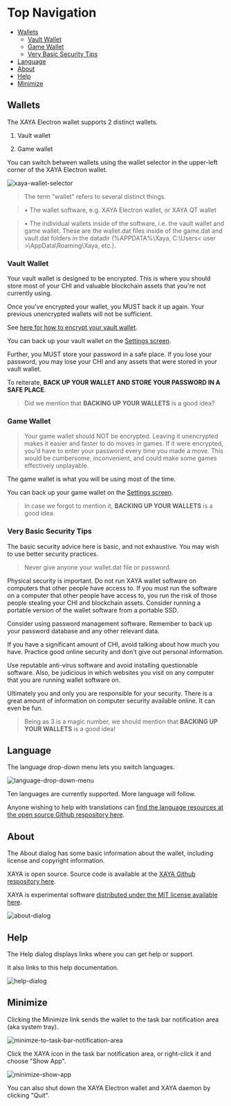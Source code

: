 # Top Navigation

- [Wallets](#Wallets)
	+ [Vault Wallet](#Vault-wallet)
	+ [Game Wallet](#Game-wallet)
	+ [Very Basic Security Tips](#very-basic-security-tips)
- [Language](#Language)
- [About](#About)
- [Help](#Help)
- [Minimize](#Minimize)

## Wallets

The XAYA Electron wallet supports 2 distinct wallets.

1. Vault wallet

2. Game wallet

You can switch between wallets using the wallet selector in the upper-left 
corner of the XAYA Electron wallet.

![xaya-wallet-selector](img/xaya-wallet-selector.png)

> The term "wallet" refers to several distinct things.

> • The wallet software, e.g. XAYA Electron wallet, or XAYA QT wallet

> • The individual wallets inside of the software, i.e. the vault wallet and game wallet. These are the wallet.dat files inside of the game.dat and vault.dat folders in the datadir (%APPDATA%\Xaya\, C:\Users\< user >\AppData\Roaming\Xaya, etc.).

### Vault Wallet

Your vault wallet is designed to be encrypted. This is where you should store 
most of your CHI and valuable blockchain assets that you're not currently using.

Once you've encrypted your wallet, you MUST back it up again. Your previous 
unencrypted wallets will not be sufficient.

See [here for how to encrypt your vault wallet](#encrypt-vault-wallet).

You can back up your vault wallet on the [Settings screen](#settings).

Further, you MUST store your password in a safe place. If you lose your 
password, you may lose your CHI and any assets that were stored in your vault 
wallet.

To reiterate, **BACK UP YOUR WALLET AND STORE YOUR PASSWORD IN A SAFE PLACE**.

> Did we mention that <b>BACKING UP YOUR WALLETS</b> is a good idea?

### Game Wallet

> Your game wallet should NOT be encrypted. Leaving it unencrypted makes it easier and faster to do moves in games. If it were encrypted, you'd have to enter your password every time you made a move. This would be cumbersome, inconvenient, and could make some games effectively unplayable.

The game wallet is what you will be using most of the time.

You can back up your game wallet on the [Settings screen](#settings).

> In case we forgot to mention it, <b>BACKING UP YOUR WALLETS</b> is a good idea.

### Very Basic Security Tips

The basic security advice here is basic, and not exhaustive. You may wish to use 
better security practices.

> Never give anyone your wallet.dat file or password.

Physical security is important. Do not run XAYA wallet software on computers 
that other people have access to. If you must run the software on a computer 
that other people have access to, you run the risk of those people stealing your 
CHI and blockchain assets. Consider running a portable version of the wallet 
software from a portable SSD.

Consider using password management software. Remember to back up your password 
database and any other relevant data.

If you have a significant amount of CHI, avoid talking about how much you have. 
Practice good online security and don't give out personal information.

Use reputable anti-virus software and avoid installing questionable software. 
Also, be judicious in which websites you visit on any computer that you are 
running wallet software on.

Ultimately you and only you are responsible for your security. There is a great 
amount of information on computer security available online. It can even be fun.

> Being as 3 is a magic number, we should mention that <b>BACKING UP YOUR WALLETS</b> is a good idea!

## Language

The language drop-down menu lets you switch languages.

![language-drop-down-menu](img/language-drop-down-menu.png)

Ten languages are currently supported. More language will follow.

Anyone wishing to help with translations can <a href="https://github.com/xaya/xaya_electron/tree/master/src/assets/i18n" >find the language resources at the 
open source Github respository 
here</a>.

## About

The About dialog has some basic information about the wallet, including license 
and copyright information.

XAYA is open source. Source code is available at the <a href="https://github.com/xaya/" >XAYA Github respository here</a>.

XAYA is experimental software <a href="https://opensource.org/licenses/MIT" >distributed under the MIT license available 
here</a>.

![about-dialog](img/about-dialog.png)

## Help

The Help dialog displays links where you can get help or support.

It also links to this help documentation.

![help-dialog](img/help-dialog.png)

## Minimize

Clicking the Minimize link sends the wallet to the task bar notification area 
(aka system tray).

![minimze-to-task-bar-notification-area](img/minimze-to-task-bar-notification-area.png)

Click the XAYA icon in the task bar notification area, or right-click it and 
choose "Show App".

![minimize-show-app](img/minimize-show-app.png)

You can also shut down the XAYA Electron wallet and XAYA daemon by clicking 
"Quit".







